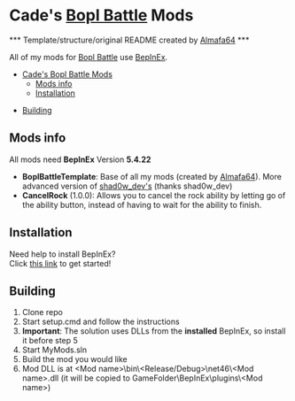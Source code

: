 # Cade's [Bopl Battle](https://store.steampowered.com/app/1686940/Bopl_Battle/) Mods

\*** Template/structure/original README created by [Almafa64](https://github.com/almafa64/almafa64-bopl-mods) \***

All of my mods for [Bopl Battle](https://store.steampowered.com/app/1686940/Bopl_Battle/) use [BepInEx](https://github.com/BepInEx/BepInEx).

- [Cade's Bopl Battle Mods](#Cades-bopl-battle-mods)
  - [Mods info](#mods-info)
  - [Installation](#installation)
<!--      - [After BepInEx installed](#after-bepinex-installed) -->
  - [Building](#building)

## Mods info
All mods need **BepInEx** Version **5.4.22**
- **BoplBattleTemplate**: Base of all my mods (created by [Almafa64](https://github.com/almafa64/almafa64-bopl-mods/tree/master/BoplBattleTemplate)). More advanced version of [shad0w_dev's](https://discord.com/channels/1175164882388275310/1177300281705365676/1177333041048334336) (thanks shad0w_dev)
- **CancelRock** (1.0.0): Allows you to cancel the rock ability by letting go of the ability button, instead of having to wait for the ability to finish.

## Installation
Need help to install BepInEx?<br>
Click [this link](https://docs.bepinex.dev/articles/user_guide/installation/index.html) to get started!

<!--
#### After BepInEx installed
1. Get mods from [release page](https://github.com/almafa64/almafa64-bopl-mods/releases)
2. Follow the Installation instruction on mod release page<br>
-->
## Building
1. Clone repo
1. Start setup.cmd and follow the instructions
1. **Important**: The solution uses DLLs from the **installed** BepInEx, so install it before step 5
1. Start MyMods.sln
1. Build the mod you would like
1. Mod DLL is at &lt;Mod name&gt;\\bin\\&lt;Release/Debug&gt;\\net46\\&lt;Mod name&gt;.dll (it will be copied to GameFolder\\BepInEx\\plugins\\&lt;Mod name&gt;)
